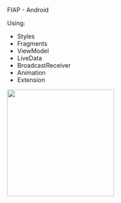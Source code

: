 FIAP - Android

Using:
* Styles
* Fragments
* ViewModel
* LiveData
* BroadcastReceiver
* Animation
* Extension

<img src="./demo/Placapp.gif" width="250">
